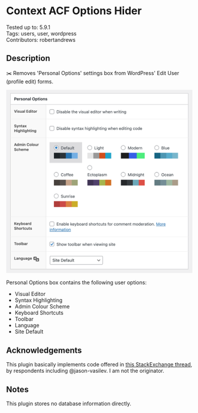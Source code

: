 # Context ACF Options Hider

Tested up to: 5.9.1  
Tags: users, user, wordpress  
Contributors: robertandrews  

## Description

✂️ Removes 'Personal Options' settings box from WordPress' Edit User (profile edit) forms.

![Plugin screenshot](screenshot.png)

Personal Options box contains the following user options:

* Visual Editor
* Syntax Highlighting
* Admin Colour Scheme
* Keyboard Shortcuts
* Toolbar
* Language
* Site Default

## Acknowledgements

This plugin basically implements code offered in [this StackExchange thread](https://wordpress.stackexchange.com/questions/49643/remove-personal-options-section-from-profile/229014#229014), by respondents including @jason-vasilev. I am not the originator.

## Notes

This plugin stores no database information directly.
